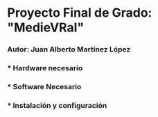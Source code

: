 # Proyecto Final de Grado: "MedieVRal"

### Autor: Juan Alberto Martínez López

### * Hardware necesario

### * Software Necesario

### * Instalación y configuración


